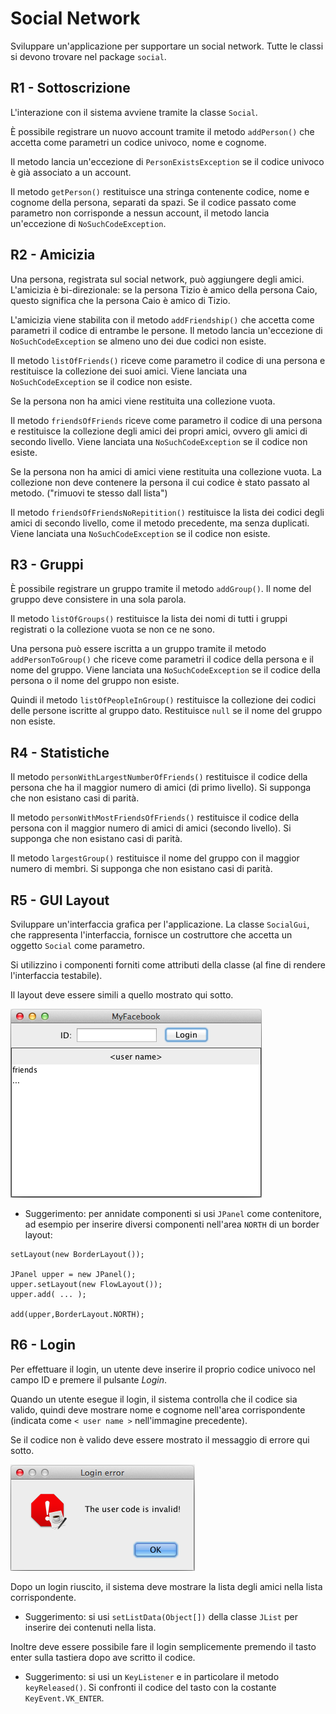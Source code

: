 Social Network
==============

Sviluppare un'applicazione per supportare un social network. Tutte le
classi si devono trovare nel package `social`.


R1 - Sottoscrizione
-------------------

L'interazione con il sistema avviene tramite la classe `Social`.

È possibile registrare un nuovo account tramite il metodo
`addPerson()` che accetta come parametri un codice univoco, nome e
cognome.

Il metodo lancia un'eccezione di `PersonExistsException` se il codice
univoco è già associato a un account.

Il metodo `getPerson()` restituisce una stringa contenente codice, nome
e cognome della persona, separati da spazi. Se il codice passato come
parametro non corrisponde a nessun account, il metodo lancia
un'eccezione di `NoSuchCodeException`.


R2 - Amicizia
-------------

Una persona, registrata sul social network, può aggiungere degli amici.
L'amicizia è bi-direzionale: se la persona Tizio è amico della persona
Caio, questo significa che la persona Caio è amico di Tizio.

L'amicizia viene stabilita con il metodo `addFriendship()` che
accetta come parametri il codice di entrambe le persone. Il metodo
lancia un'eccezione di `NoSuchCodeException` se almeno uno dei due
codici non esiste.

Il metodo `listOfFriends()` riceve come parametro il codice di una
persona e restituisce la collezione dei suoi amici. Viene lanciata una
`NoSuchCodeException` se il codice non esiste.

Se la persona non ha amici viene restituita una collezione vuota.

Il metodo `friendsOfFriends` riceve come parametro il codice di una
persona e restituisce la collezione degli amici dei propri amici, ovvero
gli amici di secondo livello. Viene lanciata una `NoSuchCodeException`
se il codice non esiste.

Se la persona non ha amici di amici viene restituita una collezione
vuota.
La collezione non deve contenere la persona il cui codice è stato
passato al metodo. ("rimuovi te stesso dall lista")

Il metodo `friendsOfFriendsNoRepitition()` restituisce la lista dei
codici degli amici di secondo livello, come il metodo precedente, ma
senza duplicati. Viene lanciata una `NoSuchCodeException` se il codice non esiste.


R3 - Gruppi
-----------

È possibile registrare un gruppo tramite il metodo `addGroup()`. Il
nome del gruppo deve consistere in una sola parola.

Il metodo `listOfGroups()` restituisce la lista dei nomi di tutti i
gruppi registrati o la collezione vuota se non ce ne sono.

Una persona può essere iscritta a un gruppo tramite il metodo
`addPersonToGroup()` che riceve come parametri il codice della persona
e il nome del gruppo. Viene lanciata una `NoSuchCodeException` se il 
codice della persona o il nome del gruppo non esiste.

Quindi il metodo `listOfPeopleInGroup()` restituisce la collezione dei
codici delle persone iscritte al gruppo dato. Restituisce `null` se il
nome del gruppo non esiste.


R4 - Statistiche
----------------

Il metodo `personWithLargestNumberOfFriends()` restituisce il codice
della persona che ha il maggior numero di amici (di primo livello). Si
supponga che non esistano casi di parità.

Il metodo `personWithMostFriendsOfFriends()` restituisce il codice
della persona con il maggior numero di amici di amici (secondo livello).
Si supponga che non esistano casi di parità.

Il metodo `largestGroup()` restituisce il nome del gruppo con il
maggior numero di membri. Si supponga che non esistano casi di parità.


R5 - GUI Layout
---------------

Sviluppare un'interfaccia grafica per l'applicazione.
La classe `SocialGui`, che rappresenta l'interfaccia, fornisce un
costruttore che accetta un oggetto `Social` come parametro.

Si utilizzino i componenti forniti come attributi della classe (al fine
di rendere l'interfaccia testabile).

Il layout deve essere simili a quello mostrato qui sotto.

![](img/GUI.png)

- Suggerimento: per annidate componenti si usi `JPanel` come contenitore, ad esempio
    per inserire diversi componenti nell'area `NORTH` di un border layout:

```
setLayout(new BorderLayout());

JPanel upper = new JPanel();
upper.setLayout(new FlowLayout());
upper.add( ... );

add(upper,BorderLayout.NORTH);
```


R6 - Login
----------

Per effettuare il login, un utente deve inserire il
proprio codice univoco nel campo ID e premere il pulsante *Login*.

Quando un utente esegue il login, il sistema controlla che il codice sia
valido, quindi deve mostrare nome e cognome nell'area corrispondente
(indicata come `< user name >` nell'immagine precedente).

Se il codice non è valido deve essere mostrato il messaggio di errore qui sotto.

![](img/Error.png)

Dopo un login riuscito, il sistema deve mostrare la lista degli amici
nella lista corrispondente.

- Suggerimento: si usi `setListData(Object[])` della classe `JList` per inserire
    dei contenuti nella lista.

Inoltre deve essere possibile fare il login semplicemente premendo il
tasto enter sulla tastiera dopo ave scritto il codice.

- Suggerimento: si usi un `KeyListener` e in particolare il metodo `keyReleased()`. 
  Si confronti il codice del tasto con la costante `KeyEvent.VK_ENTER`.
